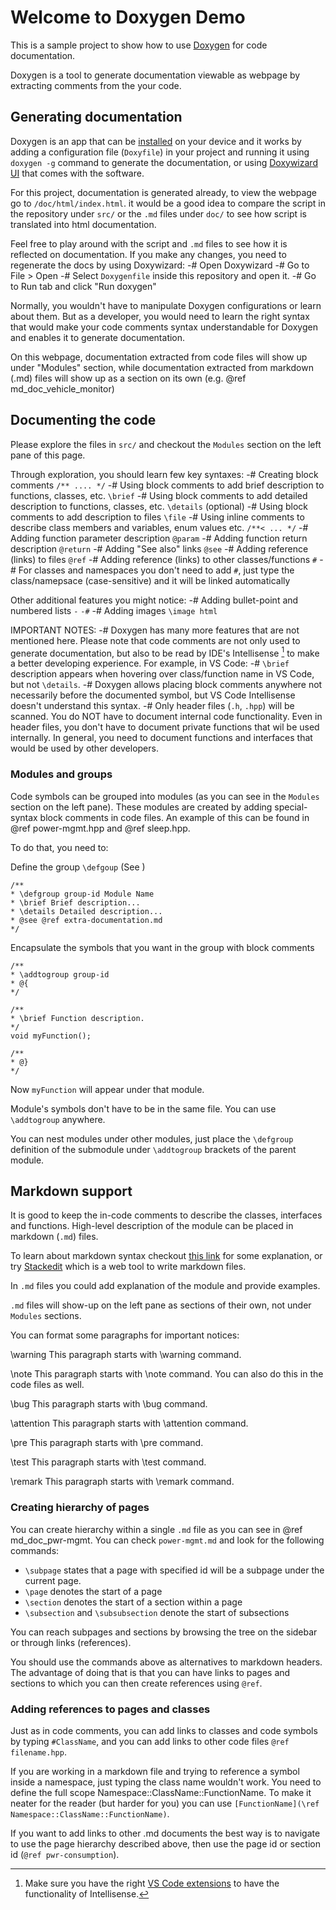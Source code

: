 # Welcome to Doxygen Demo

This is a sample project to show how to use [Doxygen](https://www.doxygen.nl/) for code documentation.

Doxygen is a tool to generate documentation viewable as webpage by extracting comments from the your code.

## Generating documentation

Doxygen is an app that can be [installed](https://www.doxygen.nl/manual/install.html) on your device and it works by adding a configuration file (`Doxyfile`) in your project and running it using `doxygen -g` command to generate the documentation, or using [Doxywizard UI](https://www.doxygen.nl/manual/doxywizard_usage.html) that comes with the software.

For this project, documentation is generated already, to view the webpage go to `/doc/html/index.html`. it would be a good idea to compare the script in the repository under `src/` or the `.md` files under `doc/` to see how script is translated into html documentation.

Feel free to play around with the script and `.md` files to see how it is reflected on documentation. If you make any changes, you need to regenerate the docs by using Doxywizard:
-# Open Doxywizard
-# Go to File > Open
-# Select `Doxygenfile` inside this repository and open it.
-# Go to Run tab and click "Run doxygen"

Normally, you wouldn't have to manipulate Doxygen configurations or learn about them. But as a developer, you would need to learn the right syntax that would make your code comments syntax understandable for Doxygen and enables it to generate documentation.

On this webpage, documentation extracted from code files will show up under "Modules" section, while documentation extracted from markdown (.md) files will show up as a section on its own (e.g. @ref md_doc_vehicle_monitor)

## Documenting the code

Please explore the files in `src/` and checkout the `Modules` section on the left pane of this page.

Through exploration, you should learn few key syntaxes:
-# Creating block comments `/** .... */`
-# Using block comments to add brief description to functions, classes, etc. `\brief`
-# Using block comments to add detailed description to functions, classes, etc. `\details` (optional)
-# Using block comments to add description to files `\file`
-# Using inline comments to describe class members and variables, enum values etc. `/**< ... */`
-# Adding function parameter description `@param`
-# Adding function return description `@return`
-# Adding "See also" links `@see`
-# Adding reference (links) to files `@ref`
-# Adding reference (links) to other classes/functions `#`
-# For classes and namespaces you don't need to add `#`, just type the class/namepsace (case-sensitive) and it will be linked automatically

Other additional features you might notice:
-# Adding bullet-point and numbered lists `-` `-#`
-# Adding images `\image html`

IMPORTANT NOTES:
-# Doxygen has many more features that are not mentioned here. Please note that code comments are not only used to generate documentation, but also to be read by IDE's Intellisense [^1] to make a better developing experience. For example, in VS Code:
-# `\brief` description appears when hovering over class/function name in VS Code, but not `\details`.
-# Doxygen allows placing block comments anywhere not necessarily before the documented symbol, but VS Code Intellisense doesn't understand this syntax.
-# Only header files (`.h`, `.hpp`) will be scanned. You do NOT have to document internal code functionality. Even in header files, you don't have to document private functions that wil be used internally. In general, you need to document functions and interfaces that would be used by other developers.

[^1]: Make sure you have the right [VS Code extensions](https://marketplace.visualstudio.com/items?itemName=ms-vscode.cpptools-extension-pack) to have the functionality of Intellisense.

### Modules and groups

Code symbols can be grouped into modules (as you can see in the `Modules` section on the left pane). These modules are created by adding special-syntax block comments in code files. An example of this can be found in @ref power-mgmt.hpp and @ref sleep.hpp.

To do that, you need to:

Define the group `\defgoup` (See )

    /**
    * \defgroup group-id Module Name
    * \brief Brief description...
    * \details Detailed description...
    * @see @ref extra-documentation.md
    */

Encapsulate the symbols that you want in the group with block comments

    /**
    * \addtogroup group-id
    * @{
    */

    /**
    * \brief Function description.
    */
    void myFunction();

    /**
    * @}
    */

Now `myFunction` will appear under that module.

Module's symbols don't have to be in the same file. You can use `\addtogroup` anywhere.

You can nest modules under other modules, just place the `\defgroup` definition of the submodule under `\addtogroup` brackets of the parent module.

## Markdown support

It is good to keep the in-code comments to describe the classes, interfaces and functions.
High-level description of the module can be placed in markdown (`.md`) files.

To learn about markdown syntax checkout [this link](https://www.freecodecamp.org/news/markdown-cheatsheet/) for some explanation, or try [Stackedit](https://stackedit.io/) which is a web tool to write markdown files.

In `.md` files you could add explanation of the module and provide examples.

`.md` files will show-up on the left pane as sections of their own, not under `Modules` sections.

You can format some paragraphs for important notices:

\warning This paragraph starts with \\warning command.

\note This paragraph starts with \\note command. You can also do this in the code files as well.

\bug This paragraph starts with \\bug command.

\attention This paragraph starts with \\attention command.

\pre This paragraph starts with \\pre command.

\test This paragraph starts with \\test command.

\remark This paragraph starts with \\remark command.

### Creating hierarchy of pages

You can create hierarchy within a single `.md` file as you can see in @ref md_doc_pwr-mgmt. You can check `power-mgmt.md` and look for the following commands:

- `\subpage` states that a page with specified id will be a subpage under the current page.
- `\page` denotes the start of a page
- `\section` denotes the start of a section within a page
- `\subsection` and `\subsubsection` denote the start of subsections

You can reach subpages and sections by browsing the tree on the sidebar or through links (references).

You should use the commands above as alternatives to markdown headers. The advantage of doing that is that you can have links to pages and sections to which you can then create references using `@ref`.

### Adding references to pages and classes

Just as in code comments, you can add links to classes and code symbols by typing `#ClassName`, and you can add links to other code files `@ref filename.hpp`.

If you are working in a markdown file and trying to reference a symbol inside a namespace, just typing the class name wouldn't work. You need to define the full scope Namespace::ClassName::FunctionName. To make it neater for the reader (but harder for you) you can use `[FunctionName](\ref Namespace::ClassName::FunctionName)`.

If you want to add links to other .md documents the best way is to navigate to use the page hierarchy described above, then use the page id or section id (`@ref pwr-consumption`).
